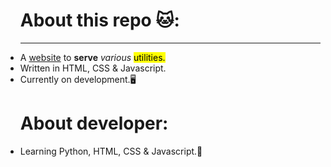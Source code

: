 <!DOCTYPE html>

<html>
<body>



<ul><h1>About this repo 🐱:</h1>
<hr>
<li>A <ins>website</ins> to <b>serve</b> <i>various</i> <mark>utilities.</mark></li>
<li>Written in HTML, CSS & Javascript.</li>
<li>Currently on development.🖥 </li>
</ul>

<ul><h1>About developer:</h1>
<li>Learning Python, HTML, CSS & Javascript.📖</li></ul>
<br>
</html>



